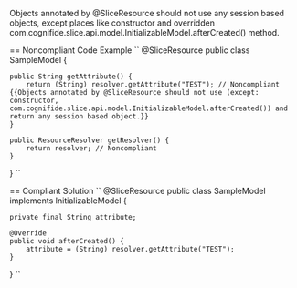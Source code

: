 Objects annotated by @SliceResource should not use any session based objects, except places like constructor and overridden com.cognifide.slice.api.model.InitializableModel.afterCreated() method.

== Noncompliant Code Example
``
@SliceResource
public class SampleModel {

	public String getAttribute() {
		return (String) resolver.getAttribute("TEST"); // Noncompliant {{Objects annotated by @SliceResource should not use (except: constructor, com.cognifide.slice.api.model.InitializableModel.afterCreated()) and return any session based object.}}
	}

	public ResourceResolver getResolver() {
		return resolver; // Noncompliant
	}
}
``

== Compliant Solution
``
@SliceResource
public class SampleModel implements InitializableModel {

	private final String attribute;

	@Override
	public void afterCreated() {
		attribute = (String) resolver.getAttribute("TEST");
	}
}
``